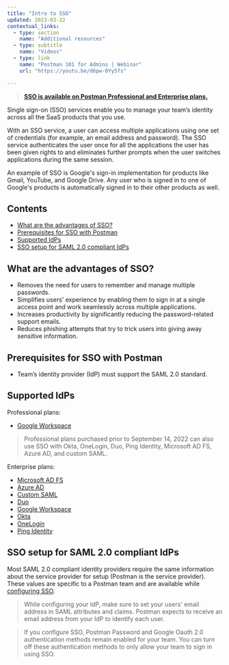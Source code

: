 ```yaml
---
title: "Intro to SSO"
updated: 2023-03-22
contextual_links:
  - type: section
    name: "Additional resources"
  - type: subtitle
    name: "Videos"
  - type: link
    name: "Postman 101 for Admins | Webinar"
    url: "https://youtu.be/d6pw-0Yy5fs"

---
```


> **[SSO is available on Postman Professional and Enterprise plans.](https://www.postman.com/pricing)**

Single sign-on (SSO) services enable you to manage your team’s identity across all the SaaS products that you use.

With an SSO service, a user can access multiple applications using one set of credentials (for example, an email address and password). The SSO service authenticates the user once for all the applications the user has been given rights to and eliminates further prompts when the user switches applications during the same session.

An example of SSO is Google's sign-in implementation for products like Gmail, YouTube, and Google Drive. Any user who is signed in to one of Google's products is automatically signed in to their other products as well.

## Contents

* [What are the advantages of SSO?](#what-are-the-advantages-of-sso)
* [Prerequisites for SSO with Postman](#prerequisites-for-sso-with-postman)
* [Supported IdPs](#supported-idps)
* [SSO setup for SAML 2.0 compliant IdPs](#sso-setup-for-saml-20-compliant-idps)

## What are the advantages of SSO?

* Removes the need for users to remember and manage multiple passwords.
* Simplifies users' experience by enabling them to sign in at a single access point and work seamlessly across multiple applications.
* Increases productivity by significantly reducing the password-related support emails.
* Reduces phishing attempts that try to trick users into giving away sensitive information.

## Prerequisites for SSO with Postman

* Team’s identity provider (IdP) must support the SAML 2.0 standard.

## Supported IdPs

Professional plans:

* [Google Workspace](/docs/administration/sso/google-workspace/)

> Professional plans purchased prior to September 14, 2022 can also use SSO with Okta, OneLogin, Duo, Ping Identity, Microsoft AD FS, Azure AD, and custom SAML.

Enterprise plans:

* [Microsoft AD FS](/docs/administration/sso/microsoft-adfs/)
* [Azure AD](/docs/administration/sso/azure-ad/)
* [Custom SAML](/docs/administration/sso/custom-saml/)
* [Duo](/docs/administration/sso/duo/)
* [Google Workspace](/docs/administration/sso/google-workspace/)
* [Okta](/docs/administration/sso/okta/)
* [OneLogin](/docs/administration/sso/onelogin/)
* [Ping Identity](/docs/administration/sso/ping-identity/)

## SSO setup for SAML 2.0 compliant IdPs

Most SAML 2.0 compliant identity providers require the same information about the service provider for setup (Postman is the service provider). These values are specific to a Postman team and are available while [configuring SSO](/docs/administration/sso/admin-sso/).

> While configuring your IdP, make sure to set your users' email address in SAML attributes and claims. Postman expects to receive an email address from your IdP to identify each user.

<!-- -->

> If you configure SSO, Postman Password and Google Oauth 2.0 authentication methods remain enabled for your team. You can turn off these authentication methods to only allow your team to sign in using SSO.

